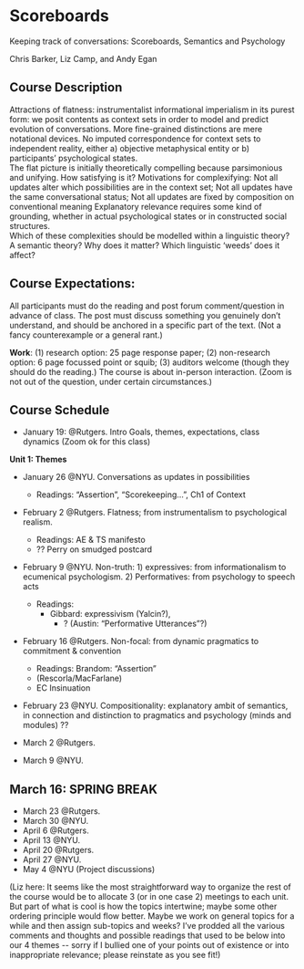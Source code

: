 # Scoreboards
Keeping track of conversations: Scoreboards, Semantics and Psychology

Chris Barker, Liz Camp, and Andy Egan

## Course Description

Attractions of flatness: instrumentalist informational imperialism in its purest form: we posit contents as context sets in order to model and predict evolution of conversations. More fine-grained distinctions are mere notational devices. No imputed correspondence for context sets to independent reality, either a) objective metaphysical entity or b) participants’ psychological states.  
The flat picture is initially theoretically compelling because parsimonious and unifying. How satisfying is it? Motivations for complexifying: 
Not all updates alter which possibilities are in the context set; 
Not all updates have the same conversational status;
Not all updates are fixed by composition on conventional meaning 
Explanatory relevance requires some kind of grounding, whether in actual psychological states or in constructed social structures.  
	Which of these complexities should be modelled within a linguistic theory?  A semantic theory? Why does it matter?  Which linguistic ‘weeds’ does it affect? 

## Course Expectations: 
All participants must do the reading and post forum comment/question in advance of class. The post must discuss something you genuinely don’t understand, and should be anchored in a specific part of the text. (Not a fancy counterexample or a general rant.)

**Work**: (1) research option: 25 page response paper; (2) non-research option: 6 page focussed point or squib; (3) auditors welcome (though they should do the reading.) The course is about in-person interaction. (Zoom is not out of the question, under certain circumstances.)

## Course Schedule
* January 19: @Rutgers. Intro 
  Goals, themes, expectations, class dynamics (Zoom ok for this class)

**Unit 1: Themes**
* January 26 @NYU. Conversations as updates in possibilities
  * Readings: “Assertion”, “Scorekeeping…”, Ch1 of Context
* February 2 @Rutgers. Flatness; from instrumentalism to psychological realism. 
  * Readings: AE & TS manifesto
  * ?? Perry on smudged postcard 
* February 9 @NYU. Non-truth: 1) expressives: from informationalism to ecumenical psychologism. 2) Performatives: from psychology to speech acts 
  * Readings: 
    * Gibbard: expressivism (Yalcin?),
		* ? (Austin: “Performative Utterances”?)
* February 16 @Rutgers. Non-focal: from dynamic pragmatics to commitment & convention  
  * Readings: Brandom: “Assertion” 
  * (Rescorla/MacFarlane)
  * EC Insinuation
* February 23 @NYU. Compositionality: explanatory ambit of semantics, in connection and distinction to pragmatics and psychology (minds and modules)
	?? 

* March 2 @Rutgers.
* March 9 @NYU.

## March 16: SPRING BREAK

* March 23 @Rutgers.
* March 30 @NYU.
* April 6 @Rutgers.
* April 13 @NYU.
* April 20 @Rutgers.
* April 27 @NYU.
* May 4 @NYU (Project discussions)

(Liz here: It seems like the most straightforward way to organize the rest of the course would be to allocate 3 (or in one case 2) meetings to each unit. But part of what is cool is how the topics intertwine; maybe some other ordering principle would flow better. Maybe we work on general topics for a while and then assign sub-topics and weeks?  I’ve prodded all the various comments and thoughts and possible readings that used to be below into our 4 themes -- sorry if I bullied one of your points out of existence or into inappropriate relevance; please reinstate as you see fit!) 


